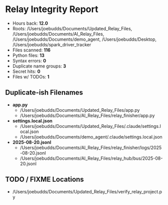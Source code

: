# Relay Integrity Report

- Hours back: **12.0**
- Roots: /Users/joebudds/Documents/Updated_Relay_Files, /Users/joebudds/Documents/AI_Relay_Files, /Users/joebudds/Documents/demo_agent, /Users/joebudds/Desktop, /Users/joebudds/spark_driver_tracker
- Files scanned: **116**
- Python files: **13**
- Syntax errors: **0**
- Duplicate name groups: **3**
- Secret hits: **0**
- Files w/ TODOs: **1**

## Duplicate-ish Filenames
- **app.py**
  - /Users/joebudds/Documents/Updated_Relay_Files/app.py
  - /Users/joebudds/Documents/AI_Relay_Files/relay_finisher/app.py
- **settings.local.json**
  - /Users/joebudds/Documents/Updated_Relay_Files/.claude/settings.local.json
  - /Users/joebudds/Documents/demo_agent/.claude/settings.local.json
- **2025-08-20.jsonl**
  - /Users/joebudds/Documents/AI_Relay_Files/relay_finisher/logs/2025-08-20.jsonl
  - /Users/joebudds/Documents/AI_Relay_Files/relay_hub/bus/2025-08-20.jsonl

## TODO / FIXME Locations
- /Users/joebudds/Documents/Updated_Relay_Files/verify_relay_project.py

